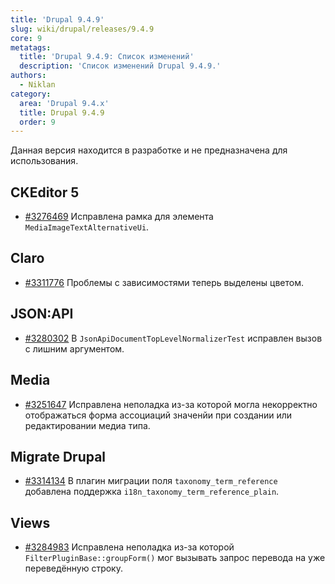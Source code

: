 ```yaml
---
title: 'Drupal 9.4.9'
slug: wiki/drupal/releases/9.4.9
core: 9
metatags:
  title: 'Drupal 9.4.9: Список изменений'
  description: 'Список изменений Drupal 9.4.9.'
authors:
  - Niklan
category:
  area: 'Drupal 9.4.x'
  title: Drupal 9.4.9
  order: 9
---
```


<Aside type="warning">

Данная версия находится в разработке и не предназначена для использования.

</Aside>

## CKEditor 5

- [#3276469](https://www.drupal.org/node/3276469) Исправлена рамка для элемента `MediaImageTextAlternativeUi`.

## Claro

- [#3311776](https://www.drupal.org/node/3311776) Проблемы с зависимостями теперь выделены цветом.

## JSON:API

- [#3280302](https://www.drupal.org/node/3280302) В `JsonApiDocumentTopLevelNormalizerTest` исправлен вызов с лишним аргументом.

## Media

- [#3251647](https://www.drupal.org/node/3251647) Исправлена неполадка из-за которой могла некорректно отображаться форма ассоциаций значенйи при создании или редактировании медиа типа.

## Migrate Drupal

- [#3314134](https://www.drupal.org/node/3314134) В плагин миграции поля `taxonomy_term_reference` добавлена поддержка `i18n_taxonomy_term_reference_plain`.

## Views

- [#3284983](https://www.drupal.org/node/3284983) Исправлена неполадка из-за которой `FilterPluginBase::groupForm()` мог вызывать запрос перевода на уже переведённую строку.